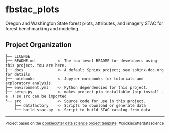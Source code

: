 fbstac_plots
==============================

Oregon and Washington State forest plots, attributes, and imagery STAC for forest benchmarking and modeling.

Project Organization
------------

    ├── LICENSE
    ├── README.md          <- The top-level README for developers using this project. You are here.
    ├── docs               <- A default Sphinx project; see sphinx-doc.org for details
    ├── notebooks          <- Jupyter notebooks for tutorials and exploratory analysis.
    ├── environment.yml    <- Python dependencies for this project.
    ├── setup.py           <- makes project pip installable (pip install -e .) so src can be imported
    └── src                <- Source code for use in this project.
        ├── datafactory    <- Scripts to download or generate data
        └── build_stac.py  <- Script to build STAC catalog from data

--------

<p><small>Project based on the <a target="_blank" href="https://drivendata.github.io/cookiecutter-data-science/">cookiecutter data science project template</a>. #cookiecutterdatascience</small></p>
